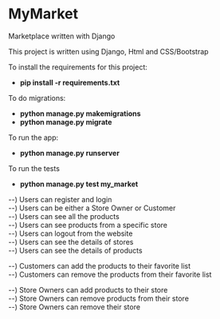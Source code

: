 # MyMarket
Marketplace written with Django  

This project is written using Django, Html and CSS/Bootstrap  

To install the requirements for this project:
* __pip install -r requirements.txt__

To do migrations:
* __python manage.py makemigrations__  
* __python manage.py migrate__  

To run the app:
* __python manage.py runserver__   

To run the tests
* __python manage.py test my_market__

--) Users can register and login  
--) Users can be either a Store Owner or Customer  
--) Users can see all the products  
--) Users can see products from a specific store  
--) Users can logout from the website  
--) Users can see the details of stores  
--) Users can see the details of products  

--) Customers can add the products to their favorite list   
--) Customers can remove the products from their favorite list  

--) Store Owners can add products to their store  
--) Store Owners can remove products from their store  
--) Store Owners can remove their store   
